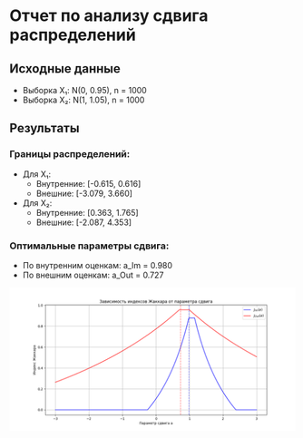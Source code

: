 
# Отчет по анализу сдвига распределений

## Исходные данные
- Выборка X₁: N(0, 0.95), n = 1000
- Выборка X₂: N(1, 1.05), n = 1000

## Результаты
### Границы распределений:
- Для X₁:
  - Внутренние: [-0.615, 0.616]
  - Внешние: [-3.079, 3.660]
- Для X₂:
  - Внутренние: [0.363, 1.765]
  - Внешние: [-2.087, 4.353]

### Оптимальные параметры сдвига:
- По внутренним оценкам: a_Im = 0.980
- По внешним оценкам: a_Out = 0.727

![График зависимостей](jaccard_plot.png)
